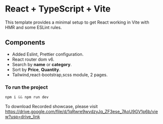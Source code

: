 # React + TypeScript + Vite

This template provides a minimal setup to get React working in Vite with HMR and some ESLint rules.

## Components

- Added Eslint, Prettier configuration.
- React router dom v6.
- Search by **name** or **category**.
- Sort by **Price**, **Quantity**.
- Tailwind,react-bootstrap,scss module, 2 pages.

### To run the project
```js
npm i && npm run dev

```

To download Recorded showcase, please visit https://drive.google.com/file/d/1qRwre9wvdzyJq_ZF3ese_7AoU9GV1p6b/view?usp=drive_link

